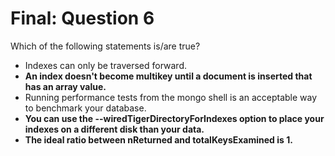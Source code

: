 # Final: Question 6

Which of the following statements is/are true?

- Indexes can only be traversed forward.
- **An index doesn't become multikey until a document is inserted that has an array value.**
- Running performance tests from the mongo shell is an acceptable way to benchmark your database.
- **You can use the --wiredTigerDirectoryForIndexes option to place your indexes on a different disk than your data.**
- **The ideal ratio between nReturned and totalKeysExamined is 1.**
